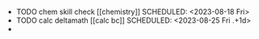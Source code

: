 - TODO chem skill check [[chemistry]] 
  SCHEDULED: <2023-08-18 Fri>
- TODO calc deltamath [[calc bc]] 
  SCHEDULED: <2023-08-25 Fri .+1d>
-